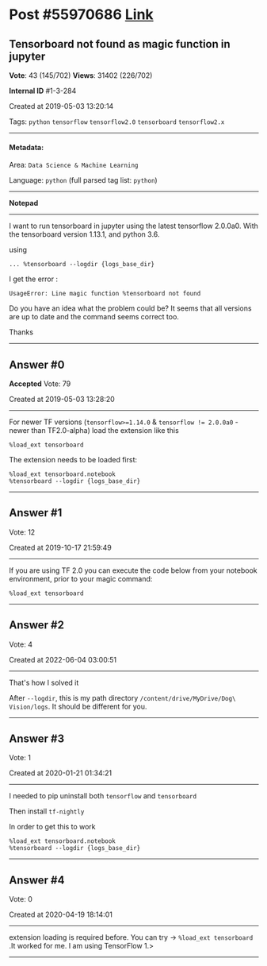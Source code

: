 
# Post \#55970686 [Link](https://stackoverflow.com/questions/55970686/)

## Tensorboard not found as magic function in jupyter

**Vote**: 43 (145/702) **Views**: 31402 (226/702) 

**Internal ID** \#1-3-284

Created at 2019-05-03 13:20:14

Tags: `python` `tensorflow` `tensorflow2.0` `tensorboard` `tensorflow2.x`

----------

#### Metadata:

Area: `Data Science & Machine Learning`

Language: `python` (full parsed tag list: `python`)

----------

**Notepad**


----------

I want to run tensorboard in jupyter using the latest tensorflow 2.0.0a0. 
With the tensorboard version 1.13.1, and python 3.6. 

using 

`... %tensorboard --logdir {logs_base_dir}`

I get the error :

`UsageError: Line magic function %tensorboard not found`

Do you have an idea what the problem could be? It seems that all versions are up to date and the command seems correct too. 

Thanks


----------
        
## Answer \#0

**Accepted** Vote: 79

Created at 2019-05-03 13:28:20

------------


For newer TF versions (`tensorflow>=1.14.0` & `tensorflow != 2.0.0a0` -  newer than TF2.0-alpha) load the extension like this
```
%load_ext tensorboard
```


The extension needs to be loaded first:
```
%load_ext tensorboard.notebook
%tensorboard --logdir {logs_base_dir}
```



------------
    
    
## Answer \#1

 Vote: 12

Created at 2019-10-17 21:59:49

------------

If you are using TF 2.0 you can execute the code below from your notebook environment, prior to your magic command:

```
%load_ext tensorboard
```



------------
    
    
## Answer \#2

 Vote: 4

Created at 2022-06-04 03:00:51

------------

That's how I solved it

After `--logdir`, this is my path directory `/content/drive/MyDrive/Dog\ Vision/logs`. It should be different for you.


------------
    
    
## Answer \#3

 Vote: 1

Created at 2020-01-21 01:34:21

------------



I needed to pip uninstall both `tensorflow` and `tensorboard`

Then install `tf-nightly`

In order to get this to work

```
%load_ext tensorboard.notebook
%tensorboard --logdir {logs_base_dir}
```



------------
    
    
## Answer \#4

 Vote: 0

Created at 2020-04-19 18:14:01

------------

extension loading is required before. You can try -> `%load_ext tensorboard` 
.It worked for me. I am using TensorFlow 1.>


------------
    
    
